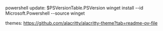 powershell update: 
  $PSVersionTable.PSVersion
  winget install --id Microsoft.Powershell --source winget

themes: https://github.com/alacritty/alacritty-theme?tab=readme-ov-file
